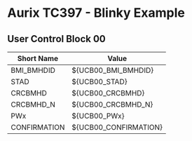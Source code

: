 # Aurix TC397 - Blinky Example

## User Control Block 00

|Short Name|Value|
|----------|-----|
| BMI_BMHDID | ${UCB00_BMI_BMHDID} |
| STAD | ${UCB00_STAD} |
| CRCBMHD | ${UCB00_CRCBMHD} |
| CRCBMHD_N | ${UCB00_CRCBMHD_N} |
| PWx | ${UCB00_PWx} |
| CONFIRMATION | ${UCB00_CONFIRMATION} |
